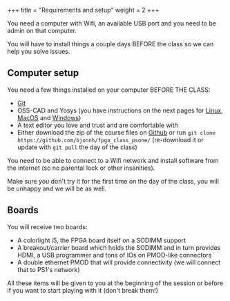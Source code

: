 +++
title = "Requirements and setup"
weight = 2
+++

You need a computer with Wifi, an available USB port and you need to be admin on that computer. 

You will have to install things a couple days BEFORE the class so we can help you solve issues.

## Computer setup

You need a few things installed on your computer BEFORE THE CLASS:

- [Git](https://git-scm.com/)
- OSS-CAD and Yosys (you have instructions on the next pages for [Linux](./linux), [MacOS](./macos) and [Windows](./windows))
- A text editor you love and trust and are comfortable with
- Either download the zip of the course files on [Github](https://github.com/bjonnh/fpga_class_psone/archive/refs/heads/main.zip) or run `git clone https://github.com/bjonnh/fpga_class_psone/` (re-download it or update with `git pull` the day of the class)

You need to be able to connect to a Wifi network and install software from the internet (so no parental lock or other insanities).

Make sure you don't try it for the first time on the day of the class, you will be unhappy and we will be as well.

## Boards

You will receive two boards:
- A colorlight i5, the FPGA board itself on a SODIMM support
- A breakout/carrier board which holds the SODIMM and in turn provides HDMI, a USB programmer and tons of IOs on PMOD-like connectors
- A double ethernet PMOD that will provide connectivity (we will connect that to PS1's network) 

All these items will be given to you at the beginning of the session or before if you want to start playing with it (don't break them!)
